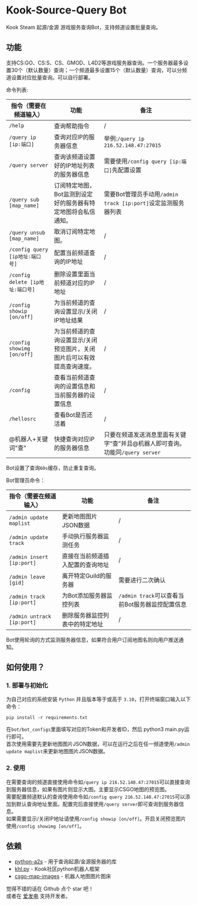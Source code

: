 # Kook-Source-Query Bot

Kook Steam 起源/金源 游戏服务查询Bot，支持频道设置批量查询。  

## 功能

支持CS:GO、CS:S、CS、GMOD、L4D2等游戏服务器查询。一个服务器最多设置30个（默认数量）查询；一个频道最多设置15个（默认数量）查询，可以分频道设置对应批量查询。可以自行部署。  

命令列表:  

| 指令（需要在频道输入）                 | 功能                                   | 备注                                              |
|-----------------------------|--------------------------------------|-------------------------------------------------|
| `/help`                     | 查询帮助指令                               | /                                               |
| `/query ip [ip:端口]`         | 查询对应IP的服务器信息                         | 举例:`/query ip 216.52.148.47:27015`              |
| `/query server`             | 查询该频道设置好的IP地址列表的服务器信息                | 需要使用`/config query [ip:端口]`先配置设置                |
| `/query sub [map_name]`     | 订阅特定地图，Bot监测到设定好的服务器有特定地图将会私信通知。     | 需要Bot管理员手动用`/admin track [ip:port]`设定监测服务器列表    |
| `/query unsub [map_name]`   | 取消订阅特定地图。                            | /                                               |
| `/config query [ip地址:端口号]`  | 配置当前频道查询的IP地址                        | /                                               |
| `/config delete [ip地址:端口号]` | 删除设置里面当前频道对应的IP地址                    | /                                               |
| `/config showip [on/off]`   | 为当前频道的查询设置显示/关闭IP地址结果                | /                                               |
| `/config showimg [on/off]`  | 为当前频道的查询设置显示/关闭预览图片，关闭图片后可以有效提高查询速度。 | /                                               |
| `/config`                   | 查看当前频道查询的设置信息和当前服务器的设置信息             | /                                               |
| `/hellosrc`                 | 查看Bot是否还活着                           | /                                               |
| @机器人+关键词"查"                 | 快捷查询对应IP的服务器信息                       | 只要在频道发送消息里面有关键字“查”并且@机器人即可查询。功能同`/query server` |

Bot设置了查询`60s`缓存，防止重复查询。  

Bot管理员命令：

| 指令（需要在频道输入）                | 功能               | 备注                               |
|----------------------------|------------------|----------------------------------|
| `/admin update maplist`    | 更新地图图片JSON数据     | /                                |
| `/admin update track`      | 手动执行服务器监测任务      | /                                |
| `/admin insert [ip:port]`  | 直接在当前频道插入配置的查询地址 | /                                |
| `/admin leave [gid]`       | 离开特定Guild的服务器    | 需要进行二次确认                         |
| `/admin track [ip:port]`   | 为Bot添加服务器监控列表    | `/admin track`可以查看当前Bot服务器监控配置信息 |
| `/admin untrack [ip:port]` | 删除服务器监控列表中的特定地址  | /                                |

Bot使用轮询的方式监测服务器信息，如果符合用户订阅地图名则向用户推送通知。

## 如何使用？

### 1. 部署与初始化

为自己对应的系统安装 `Python` 并且版本等于或高于 `3.10`，打开终端窗口输入以下命令：  
~~~
pip install -r requirements.txt
~~~
在`bot/bot_configs`里面填写对应的Token和开发者ID，然后 python3 main.py运行即可。  
首次使用需要先更新地图图片JSON数据，可以在运行之后在任一频道使用`/admin update maplist`来更新地图图片JSON数据。  

### 2. 使用

在需要查询的频道直接使用命令如`/query ip 216.52.148.47:27015`可以直接查询到服务器信息，如果有图片则显示大图。主要显示CSGO地图的预览图。  
需要配置频道默认的查询使用命令如`/config query 216.52.148.47:27015`可以添加到默认查询地址里面。配置完后直接使用`/query server`即可查询到服务器信息。  
如果需要显示/关闭IP地址请使用`/config showip [on/off]`。开启关闭预览图片使用`/config showimg [on/off]`。  

## 依赖

* [python-a2s](https://github.com/Yepoleb/python-a2s) - 用于查询起源/金源服务器的库  
* [khl.py](https://github.com/TWT233/khl.py) - Kook社区python机器人框架  
* [csgo-map-images](https://github.com/NewPage-Community/csgo-map-images) - 机器人地图图片图床  

觉得不错的话在 Github 点个 star 吧！  
或者在 [爱发电](https://afdian.net/a/NyaaaDoge) 支持开发者。  
